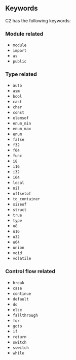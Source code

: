 ## Keywords

C2 has the following keywords:

### Module related
* `module`
* `import`
* `as`
* `public`

### Type related
* `auto`
* `asm`
* `bool`
* `cast`
* `char`
* `const`
* `elemsof`
* `enum_min`
* `enum_max`
* `enum`
* `false`
* `f32`
* `f64`
* `func`
* `i8`
* `i16`
* `i32`
* `i64`
* `local`
* `nil`
* `offsetof`
* `to_container`
* `sizeof`
* `struct`
* `true`
* `type`
* `u8`
* `u16`
* `u32`
* `u64`
* `union`
* `void`
* `volatile`

### Control flow related
* `break`
* `case`
* `continue`
* `default`
* `do`
* `else`
* `fallthrough`
* `for`
* `goto`
* `if`
* `return`
* `switch`
* `sswitch`
* `while`


